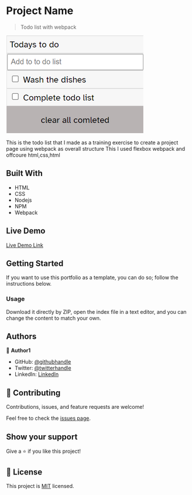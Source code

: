 [](https://img.shields.io/badge/Microverse-blueviolet)

# Project Name

> Todo list with webpack

![screenshot](./app_screenshot.png)

This is the todo list that I made as a training exercise to create a project page using webpack as overall structure
This 
I used flexbox webpack and offcoure html,css,html

## Built With

- HTML
- CSS
- Nodejs
- NPM
- Webpack

## Live Demo

[Live Demo Link](https://timowest12.github.io/Todo-list/dist/)

## Getting Started

If you want to use this portfolio as a template, you can do so; follow the instructions below.

### Usage

Download it directly by ZIP, open the index file in a text editor, and you can change the content to match your own.

## Authors

👤 **Author1**

- GitHub: [@githubhandle](https://github.com/Timowest12)
- Twitter: [@twitterhandle](https://twitter.com/Timo61060367)
- LinkedIn: [LinkedIn](https://www.linkedin.com/in/timo-wester-6a0282a7/)

## 🤝 Contributing

Contributions, issues, and feature requests are welcome!

Feel free to check the [issues page](../../issues/).

## Show your support

Give a ⭐️ if you like this project!

## 📝 License

This project is [MIT](./MIT.md) licensed.
